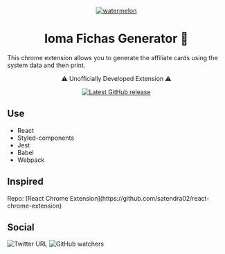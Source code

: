 <p align="center">
<a href="https://github.com/Linusar/IomaFichasGenerator" target="_blank">
<img align="center" alt="watermelon" src="https://github.com/Linusar/IomaFichasGenerator/blob/master/src/watermelon-128.png" />
</a>
</p>

<h1 align="center">Ioma Fichas Generator 📠</h1>

<p>This chrome extension allows you to generate the affiliate cards using the system data and then print.</p>

<p align="center">
<g-emoji ios-version="6.0" fallback-src="https://assets-cdn.github.com/images/icons/emoji/unicode/26a0.png" alias="warning">⚠️</g-emoji>   
Unofficially Developed Extension
 <g-emoji ios-version="6.0" fallback-src="https://assets-cdn.github.com/images/icons/emoji/unicode/26a0.png" alias="warning">⚠️</g-emoji>
</p>

<p align="center">
<a href="https://github.com/Linusar/IomaFichasGenerator/releases/latest
" target="_blank">
 <img alt="Latest GitHub release" src="https://img.shields.io/badge/release-v1.0-blue.svg" />
</a>
</p>

<h2>Use</h2>
<p>

- React
- Styled-components
- Jest
- Babel
- Webpack

</p>

<h2>Inspired</h2>
<p>
Repo: [React Chrome Extension](https://github.com/satendra02/react-chrome-extension)
</p>

<h2>Social</h2>
<img alt="Twitter URL" src="https://img.shields.io/twitter/url/http/@Alejo40740246.svg?style=social">
<img alt="GitHub watchers" src="https://img.shields.io/github/watchers/Linusar/IomaFichasGenerator.svg?style=social">
